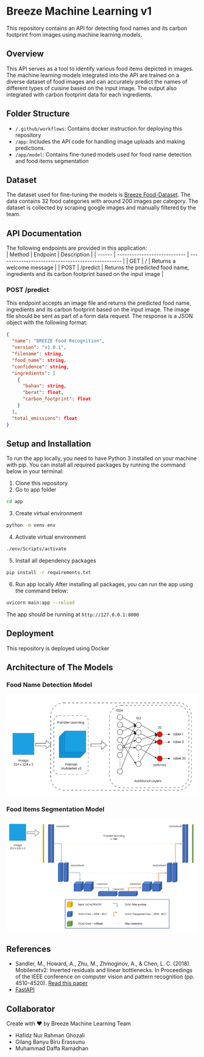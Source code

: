 # Breeze Machine Learning v1

This repository contains an API for detecting food names and its carbon footprint from images using machine learning models.

## Overview

This API serves as a tool to identify various food items depicted in images. The machine learning models integrated into the API are trained on a diverse dataset of food images and can accurately predict the names of different types of cuisine based on the input image. The output also integrated with carbon footprint data for each ingredients.

## Folder Structure

- `/.github/workflows`: Contains docker instruction for deploying this repository
- `/app`: Includes the API code for handling image uploads and making predictions.
- `/app/model`: Contains fine-tuned models used for food name detection and food items segmentation

## Dataset
The dataset used for fine-tuning the models is [Breeze Food-Dataset](https://github.com/bangkit-breeze/breeze-datasets). The data contains 32 food categories with around 200 images per category. The dataset is collected by scraping google images and manually filtered by the team.

## API Documentation
The following endpoints are provided in this application:  
| Method | Endpoint                     | Description                                        |
| ------ | ---------------------------- | -------------------------------------------------- |
| GET    | /                            | Returns a welcome message                          |
| POST   | /predict                     | Returns the predicted food name, ingredients and its carbon footprint based on the input image |

### POST /predict
This endpoint accepts an image file and returns the predicted food name, ingredients and its carbon footprint based on the input image. The image file should be sent as part of a form data request. The response is a JSON object with the following format:
```json
{
  "name": "BREEZE Food Recognition",
  "version": "v1.0.1",
  "filename": string,
  "food_name": string,
  "confidence": string,
  "ingredients": [
    {
      "bahan": string,
      "berat": float,
      "carbon_footprint": float
    }
  ],
  "total_emissions": float
}
```


## Setup and Installation
To run the app locally, you need to have Python 3 installed on your machine with pip. You can install all required packages by running the command below in your terminal:
1. Clone this repository
2. Go to app folder
```bash
cd app
```
3. Create virtual environment
```bash
python -m venv env
```
4. Activate virtual environment
```bash
./env/Scripts/activate
```
5. Install all dependency packages
```bash
pip install -r requirements.txt
```
6. Run app locally
After installing all packages, you can run the app using the command below:
```bash
uvicorn main:app --reload
```
The app should be running at `http://127.0.0.1:8000`

## Deployment
This repository is deployed using Docker

## Architecture of The Models
### Food Name Detection Model
![Classifier model - fine tuned MobileNet v2](./images/architecture-classifier-model.png)
### Food Items Segmentation Model
![Segmentation model - fine tuned MobileNet v2](./images/architecture-segmentation-model.png)


## References
- Sandler, M., Howard, A., Zhu, M., Zhmoginov, A., & Chen, L. C. (2018). Mobilenetv2: Inverted residuals and linear bottlenecks. In Proceedings of the IEEE conference on computer vision and pattern recognition (pp. 4510-4520). [Read this paper](https://openaccess.thecvf.com/content_cvpr_2018/html/Sandler_MobileNetV2_Inverted_Residuals_CVPR_2018_paper.html)
- [FastAPI](https://fastapi.tiangolo.com/)

## Collaborator
Create with ❤️ by Breeze Machine Learning Team
- Hafidz Nur Rahman Ghozali
- Gilang Banyu Biru Erassunu
- Muhammad Daffa Ramadhan